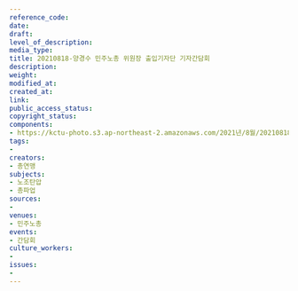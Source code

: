 ```yaml
---
reference_code: 
date: 
draft: 
level_of_description: 
media_type: 
title: 20210818-양경수 민주노총 위원장 출입기자단 기자간담회
description: 
weight: 
modified_at: 
created_at: 
link: 
public_access_status: 
copyright_status: 
components:
- https://kctu-photo.s3.ap-northeast-2.amazonaws.com/2021년/8월/20210818-양경수+민주노총+위원장+출입기자단+기자간담회/_1D20190.jpg
tags:
- 
creators:
- 총연맹
subjects:
- 노조탄압
- 총파업
sources:
- 
venues:
- 민주노총
events:
- 간담회
culture_workers:
- 
issues:
- 
---
```

